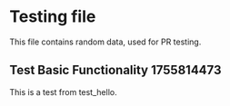 # Testing file

This file contains random data, used for PR testing.


## Test Basic Functionality 1755814473

This is a test from test_hello.
